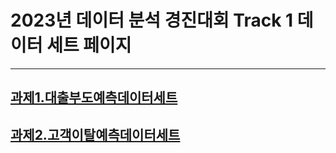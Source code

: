 # 2023년 데이터 분석 경진대회 Track 1 데이터 세트 페이지
---
[과제1.대출부도예측데이터세트](loan_customer.csv)
---
[과제2.고객이탈예측데이터세트](bank_churner.csv)
---
